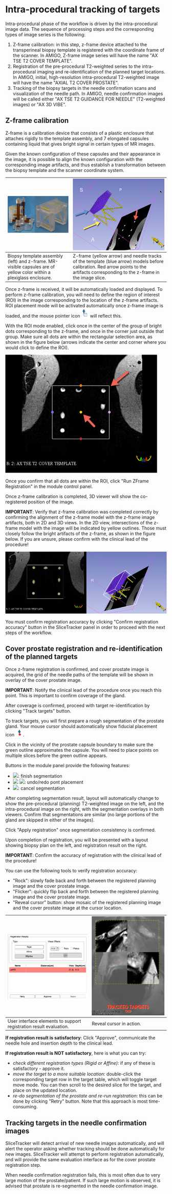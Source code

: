 # Intra-procedural tracking of targets

Intra-procedural phase of the workflow is driven by the intra-procedural image data. The sequence of processing steps and the corresponding types of image series is the following:
1. Z-frame calibration: in this step, z-frame device attached to the transperineal biopsy template is registered with the coordinate frame of the scanner. In AMIGO, Z-frame image series will have the name "AX TSE T2 COVER TEMPLATE".
2. Registration of the pre-procedural T2-weighted series to the intra-procedural imaging and re-identification of the planned target locations. In AMIGO, initial, high-resolution intra-procedural T2-weighted image will have the name "AXIAL T2 COVER PROSTATE".
3. Tracking of the biopsy targets in the needle confirmation scans and visualization of the needle path. In AMIGO, needle confirmation images will be called either "AX TSE T2 GUIDANCE FOR NEEDLE" (T2-weighted images) or "AX 3D VIBE".

## Z-frame calibration

Z-frame is a calibration device that consists of a plastic enclosure that attaches rigidly to the template assembly, and 7 elongated capsules containing liquid that gives bright signal in certain types of MR images. 

Given the known configuration of these capsules and their appearance in the image, it is possible to align the known configuration with the corresponding image artifacts, and thus establish a transformation between the biopsy template and the scanner coordinate system.

| ![Biopsy template assembly (left) and z-frame. MR-visible capsules are of yellow color within a plexiglass enclosure.](../images/zframe.png) | ![Z-frame and needle template models before calibration ](../images/zframe_unregistered_annotated.png) |
| -- | -- |
| Biopsy template assembly (left) and z-frame. MR-visible capsules are of yellow color within a plexiglass enclosure. | Z-frame (yellow arrow) and needle tracks of the template (blue arrow) models before calibration. Red arrow points to the artifacts corresponding to the z-frame in the image slice. |

Once z-frame is received, it will be automatically loaded and displayed. To perform z-frame calibration, you will need to define the region of interest (ROI) in the image corresponding to the location of the z-frame artifacts. ROI placement mode will be activated automatically once z-frame image is loaded, and the mouse pointer icon  ![](../images/roi_icon.png) will reflect this. 

With the ROI mode enabled, click once in the center of the group of bright dots corresponding to the z-frame, and once in the corner just outside that group. Make sure all dots are within the rectangular selection area, as shown in the figure below (arrows indicate the center and corner where you would click to define the ROI).

![](../images/zframe_roi.png)

Once you confirm that all dots are within the ROI, click "Run ZFrame Registration" in the module control panel.

Once z-frame calibration is completed, 3D viewer will show the co-registered position of the image. 

**IMPORTANT**: Verify that z-frame calibration was completed correctly by confirming the alignment of the z-frame model with the z-frame image artifacts, both in 2D and 3D views. In the 2D view, intersections of the z-frame model with the image will be indicated by yellow outlines. Those must closely follow the bright artifacts of the z-frame, as shown in the figure below. If you are unsure, please confirm with the clinical lead of the procedure!

![](../images/zframe_verification.png)

You must confirm registration accuracy by clicking "Confirm registration accuracy" button in the SliceTracker panel in order to proceed with the next steps of the workflow.

## Cover prostate registration and re-identification of the planned targets

Once z-frame registration is confirmed, and cover prostate image is acquired, the grid of the needle paths of the template will be shown in overlay of the cover prostate image.

**IMPORTANT**: Notify the clinical lead of the procedure once you reach this point. This is important to confirm coverage of the gland.

After coverage is confirmed, proceed with target re-identification by clicking "Track targets" button.

To track targets, you will first prepare a rough segmentation of the prostate gland. Your mouse cursor should automatically show fiducial placement icon ![](../images/fiducialmode_icon.png). 

Click in the vicinity of the prostate capsule boundary to make sure the green outline approximates the capsule. You will need to place points on multiple slices before the green outline appears.

Buttons in the module panel provide the following features:
* <img src="../../SliceTracker/Resources/Icons/icon-greenCheck.png" width="20">: finish segmentation
* <img src="../../SliceTracker/Resources/Icons/icon-undo.png" width="20">  <img src="../../SliceTracker/Resources/Icons/icon-redo.png" width="20">: undo/redo pont placement
* <img src="../../SliceTracker/Resources/Icons/icon-cancelSegmentation.png" width="20">: cancel segmentation

After completing segmentation result, layout will automatically change to show the pre-procedural (planning) T2-weighted image on the left, and the intra-procedural image on the right, with the segmentation overlays in both viewers. Confirm that segmentations are similar (no large portions of the gland are skipped in either of the images).

Click "Apply registration" once segmentation consistency is confirmed.

Upon completion of registration, you will be presented with a layout showing biopsy plan on the left, and registration result on the right.

**IMPORTANT**: Confirm the accuracy of registration with the clinical lead of the procedure!

You can use the following tools to verify registration accuracy:
* "Rock": slowly fade back and forth between the registered planning image and the cover prostate image.
* "Flicker": quickly flip back and forth between the registered planning image and the cover prostate image.
* "Reveal cursor" button: show mosaic of the registered planning image and the cover prostate image at the cursor location.

| ![Biopsy template assembly (left) and z-frame. MR-visible capsules are of yellow color within a plexiglass enclosure.](../images/registration_evaluation.png) | ![Z-frame and needle template models before calibration ](../images/reveal_cursor.png) |
| -- | -- |
| User interface elements to support registration result evaluation. | Reveal cursor in action. |


**If registration result is satisfactory**: Click "Approve", communicate the needle hole and insertion depth to the clinical lead.

**If registration result is NOT satisfactory**, here is what you can try:
* _check different registration types (Rigid or Affine)_: if any of these is satisfactory - approve it.
* _move the target to a more suitable location_: double-click the corresponding target row in the target table, which will toggle target move mode. You can then scroll to the desired slice for the target, and place on the updated location.
* _re-do segmentation of the prostate and re-run registration_: this can be done by clicking "Retry" button. Note that this approach is most time-consuming.

## Tracking targets in the needle confirmation images

SliceTracker will detect arrival of new needle images automatically, and will alert the operator asking whether tracking should be done automatically for new images. SliceTracker will attempt to perform registration automatically, and will provide the same evaluation interface as for the cover prostate registration step. 

When needle confirmation registration fails, this is most often due to very large motion of the prostate/patient. If such large motion is observed, it is advised that prostate is re-segmented in the needle confirmation image.